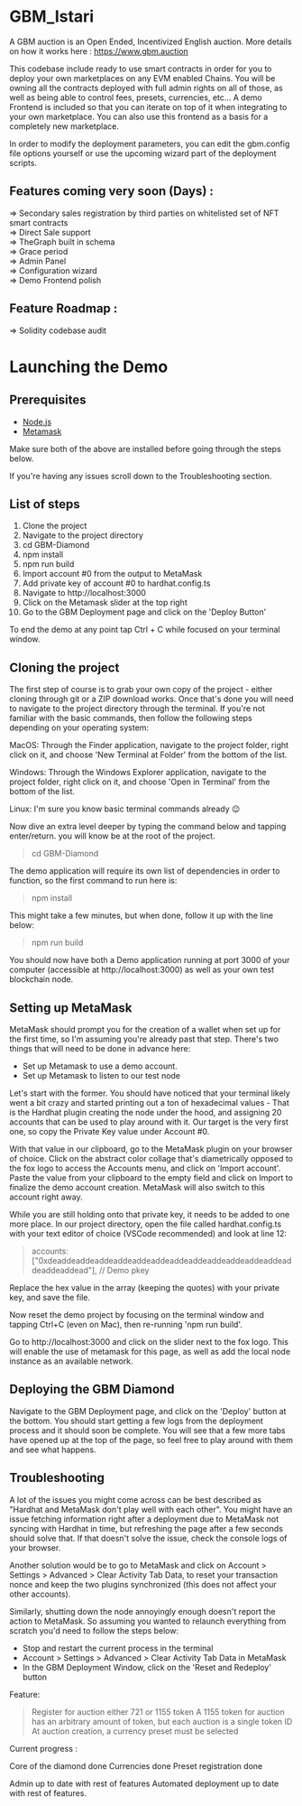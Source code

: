 # GBM_Istari

A GBM auction is an Open Ended, Incentivized English auction. More details on how it works here : https://www.gbm.auction      

This codebase include ready to use smart contracts in order for you to deploy your own marketplaces on any EVM enabled Chains. You will be owning all the contracts deployed with full admin rights on all of those, as well as being able to control fees, presets, currencies, etc... 
A demo Frontend is included so that you can iterate on top of it when integrating to your own marketplace. You can also use this frontend as a basis for a completely new marketplace.

In order to modify the deployment parameters, you can edit the gbm.config file options yourself or use the upcoming wizard part of the deployment scripts.

## Features coming very soon (Days) : 
=> Secondary sales registration by third parties on whitelisted set of NFT smart contracts          
=> Direct Sale support                
=> TheGraph built in schema    
=> Grace period           
=> Admin Panel          
=> Configuration wizard          
=> Demo Frontend polish    

## Feature Roadmap :
=> Solidity codebase audit                

# Launching the Demo

## Prerequisites

- [Node.js](https://nodejs.org/en/download) 
- [Metamask](https://metamask.io/download/)

Make sure both of the above are installed before going through the steps below.

If you're having any issues scroll down to the Troubleshooting section.

## List of steps

1) Clone the project
2) Navigate to the project directory
3) cd GBM-Diamond
4) npm install
5) npm run build
6) Import account #0 from the output to MetaMask
7) Add private key of account #0 to hardhat.config.ts
8) Navigate to http://localhost:3000
9) Click on the Metamask slider at the top right
10) Go to the GBM Deployment page and click on the 'Deploy Button'

To end the demo at any point tap Ctrl + C while focused on your terminal window. 
## Cloning the project

The first step of course is to grab your own copy of the project - either cloning through git or a ZIP download works. Once that's done you will need to navigate to the project directory through the terminal. If you're not familiar with the basic commands, then follow the following steps depending on your operating system: 

MacOS: Through the Finder application, navigate to the project folder, right click on it, and choose 'New Terminal at Folder' from the bottom of the list.

Windows: Through the Windows Explorer application, navigate to the project folder, right click on it, and choose 'Open in Terminal' from the bottom of the list.

Linux: I'm sure you know basic terminal commands already 😉

Now dive an extra level deeper by typing the command below and tapping enter/return. you will know be at the root of the project. 

> cd GBM-Diamond  

The demo application will require its own list of dependencies in order to function, so the first command to run here is:

> npm install

This might take a few minutes, but when done, follow it up with the line below:

> npm run build

You should now have both a Demo application running at port 3000 of your computer (accessible at http://localhost:3000) as well as your own test blockchain node. 
## Setting up MetaMask

MetaMask should prompt you for the creation of a wallet when set up for the first time, so I'm assuming you're already past that step. There's two things that will need to be done in advance here: 

- Set up Metamask to use a demo account. 
- Set up Metamask to listen to our test node

Let's start with the former. You should have noticed that your terminal likely went a bit crazy and started printing out a ton of hexadecimal values - That is the Hardhat plugin creating the node under the hood, and assigning 20 accounts that can be used to play around with it. Our target is the very first one, so copy the Private Key value under Account #0.

With that value in our clipboard, go to the MetaMask plugin on your browser of choice. Click on the abstract color collage that's diametrically opposed to the fox logo to access the Accounts menu, and click on 'Import account'. Paste the value from your clipboard to the empty field and click on Import to finalize the demo account creation. MetaMask will also switch to this account right away. 

While you are still holding onto that private key, it needs to be added to one more place. In our project directory, open the file called hardhat.config.ts with your text editor of choice (VSCode recommended) and look at line 12:

> accounts: ["0xdeaddeaddeaddeaddeaddeaddeaddeaddeaddeaddeaddeaddeaddeaddeaddead"], // Demo pkey

Replace the hex value in the array (keeping the quotes) with your private key, and save the file. 

Now reset the demo project by focusing on the terminal window and tapping Ctrl+C (even on Mac), then re-running 'npm run build'.

Go to http://localhost:3000 and click on the slider next to the fox logo. This will enable the use of metamask for this page, as well as add the local node instance as an available network. 

## Deploying the GBM Diamond

Navigate to the GBM Deployment page, and click on the 'Deploy' button at the bottom. You should start getting a few logs from the deployment process and it should soon be complete. You will see that a few more tabs have opened up at the top of the page, so feel free to play around with them and see what happens. 

## Troubleshooting
 
A lot of the issues you might come across can be best described as "Hardhat and MetaMask don't play well with each other". You might have an issue fetching information right after a deployment due to MetaMask not syncing with Hardhat in time, but refreshing the page after a few seconds should solve that. If that doesn't solve the issue, check the console logs of your browser.

Another solution would be to go to MetaMask and click on Account > Settings > Advanced > Clear Activity Tab Data, to reset your transaction nonce and keep the two plugins synchronized (this does not affect your other accounts).

Similarly, shutting down the node annoyingly enough doesn't report the action to MetaMask. So assuming you wanted to relaunch everything from scratch you'd need to follow the steps below:

- Stop and restart the current process in the terminal
- Account > Settings > Advanced > Clear Activity Tab Data in MetaMask
- In the GBM Deployment Window, click on the 'Reset and Redeploy' button

Feature: 


>Register for auction either 721 or 1155 token
>A 1155 token for auction has an arbitrary amount of token, but each auction is a single token ID
>At auction creation, a currency preset must be selected


Current progress : 

Core of the diamond done
Currencies done
Preset registration done


Admin up to date with rest of features
Automated deployment up to date with rest of features.
